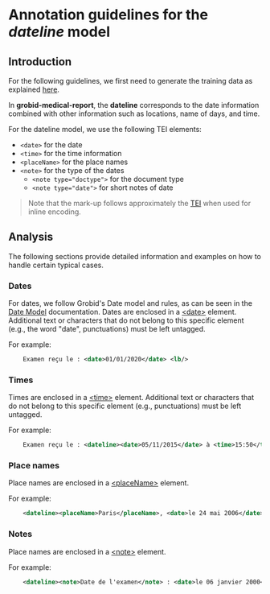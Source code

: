 # Annotation guidelines for the _dateline_ model

## Introduction

For the following guidelines, we first need to generate the training data as explained [here](../Training-the-medical-report-models.md#generation-of-training-data).

In __grobid-medical-report__, the __dateline__ corresponds to the date information combined with other information such as locations, name of days, and time. 

For the dateline model, we use the following TEI elements:

* `<date>` for the date
* `<time>` for the time information
* `<placeName>` for the place names
* `<note>` for the type of the dates
  * `<note type="doctype">` for the document type
  * `<note type="date">` for short notes of date

> Note that the mark-up follows approximately the [TEI](http://www.tei-c.org) when used for inline encoding. 

## Analysis

The following sections provide detailed information and examples on how to handle certain typical cases.


### Dates
For dates, we follow Grobid's Date model and rules, as can be seen in the [Date Model](https://grobid.readthedocs.io/en/latest/training/date/) documentation.
Dates are enclosed in a [\<date\>](https://www.tei-c.org/release/doc/tei-p5-doc/en/html/examples-date.html) element. Additional text or characters that do not belong to this specific element (e.g., the word "date", punctuations) must be left untagged.

For example:
```xml
    Examen reçu le : <date>01/01/2020</date> <lb/>
```

### Times
Times are enclosed in a [\<time\>](https://www.tei-c.org/release/doc/tei-p5-doc/en/html/ref-time.html) element. Additional text or characters that do not belong to this specific element (e.g., punctuations) must be left untagged.

For example:
```xml
    Examen reçu le : <dateline><date>05/11/2015</date> à <time>15:50</time> </dateline><lb/>
```

### Place names
Place names are enclosed in a [\<placeName\>](https://www.tei-c.org/release/doc/tei-p5-doc/en/html/ref-placeName.html) element. 

For example:
```xml
    <dateline><placeName>Paris</placeName>, <date>le 24 mai 2006</date></dateline> <lb/>
```

### Notes
Place names are enclosed in a [\<note\>](https://www.tei-c.org/release/doc/tei-p5-doc/en/html/ref-note.html) element.

For example:
```xml
    <dateline><note>Date de l'examen</note> : <date>le 06 janvier 2000</date></dateline> <lb/>
```
